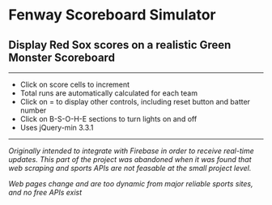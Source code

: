 # Fenway Scoreboard Simulator
## Display Red Sox scores on a realistic Green Monster Scoreboard

---
+ Click on score cells to increment
+ Total runs are automatically calculated for each team
+ Click on = to display other controls, including reset button and batter number
+ Click on B-S-O-H-E sections to turn lights on and off
+ Uses jQuery-min 3.3.1

---


*Originally intended to integrate with Firebase in order to receive real-time updates. This part of the project was abandoned when it was found that web scraping and sports APIs are not feasable at the small project level.*

*Web pages change and are too dynamic from major reliable sports sites, and no free APIs exist*

